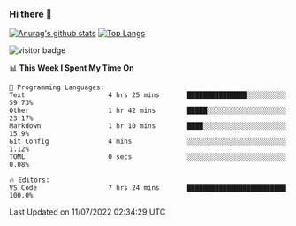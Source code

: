 ### Hi there 👋

<!--
**Akelio-zhang/akelio-zhang** is a ✨ _special_ ✨ repository because its `README.md` (this file) appears on your GitHub profile.

Here are some ideas to get you started:

- 🔭 I’m currently working on ...
- 🌱 I’m currently learning ...
- 👯 I’m looking to collaborate on ...
- 🤔 I’m looking for help with ...
- 💬 Ask me about ...
- 📫 How to reach me: ...
- 😄 Pronouns: ...
- ⚡ Fun fact: ...
-->

[![Anurag's github stats](https://github-readme-stats.vercel.app/api?username=akelio-zhang&line_height=24&hide=contribs&show_icons=true&count_private=true)](https://github.com/anuraghazra/github-readme-stats)
[![Top Langs](https://github-readme-stats.vercel.app/api/top-langs/?username=akelio-zhang&card_width=240&layout=compact&hide=html)](https://github.com/anuraghazra/github-readme-stats)


![visitor badge](https://komarev.com/ghpvc/?username=akelio-zhang&label=PROFILE+VIEWS&style=for-the-badge)
<!--START_SECTION:waka-->
📊 **This Week I Spent My Time On** 

```text
💬 Programming Languages: 
Text                     4 hrs 25 mins       ███████████████░░░░░░░░░░   59.73% 
Other                    1 hr 42 mins        █████░░░░░░░░░░░░░░░░░░░░   23.17% 
Markdown                 1 hr 10 mins        ████░░░░░░░░░░░░░░░░░░░░░   15.9% 
Git Config               4 mins              ░░░░░░░░░░░░░░░░░░░░░░░░░   1.12% 
TOML                     0 secs              ░░░░░░░░░░░░░░░░░░░░░░░░░   0.08%

🔥 Editors: 
VS Code                  7 hrs 24 mins       █████████████████████████   100.0%

```


 Last Updated on 11/07/2022 02:34:29 UTC
<!--END_SECTION:waka-->


